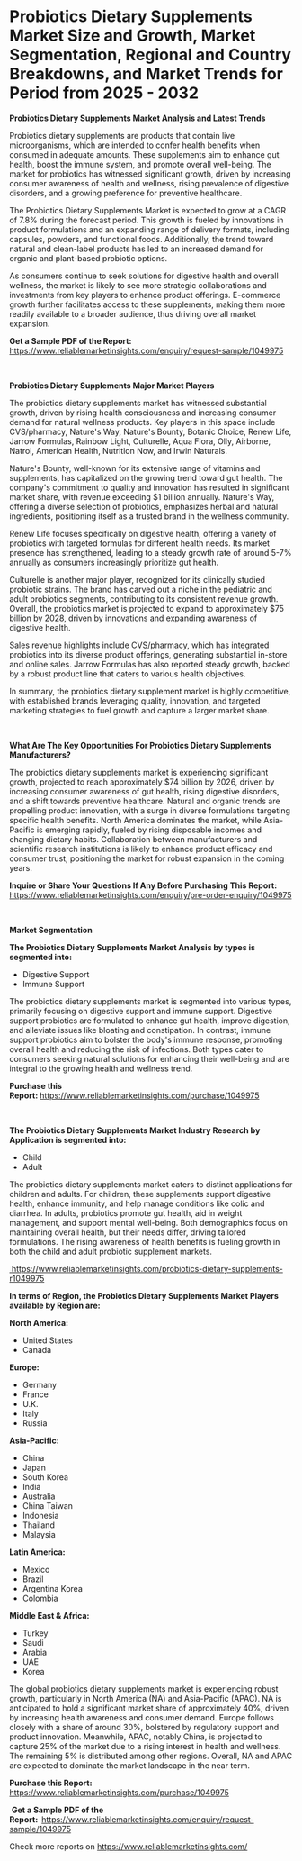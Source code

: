 <p><h1>Probiotics Dietary Supplements Market Size and Growth, Market Segmentation, Regional and Country Breakdowns, and Market Trends for Period from 2025 -  2032</h1></p><p><strong>Probiotics Dietary Supplements Market Analysis and Latest Trends</strong></p>
<p><p>Probiotics dietary supplements are products that contain live microorganisms, which are intended to confer health benefits when consumed in adequate amounts. These supplements aim to enhance gut health, boost the immune system, and promote overall well-being. The market for probiotics has witnessed significant growth, driven by increasing consumer awareness of health and wellness, rising prevalence of digestive disorders, and a growing preference for preventive healthcare.</p><p>The Probiotics Dietary Supplements Market is expected to grow at a CAGR of 7.8% during the forecast period. This growth is fueled by innovations in product formulations and an expanding range of delivery formats, including capsules, powders, and functional foods. Additionally, the trend toward natural and clean-label products has led to an increased demand for organic and plant-based probiotic options. </p><p>As consumers continue to seek solutions for digestive health and overall wellness, the market is likely to see more strategic collaborations and investments from key players to enhance product offerings. E-commerce growth further facilitates access to these supplements, making them more readily available to a broader audience, thus driving overall market expansion.</p></p>
<p><strong>Get a Sample PDF of the Report:&nbsp;</strong> <a href="https://www.reliablemarketinsights.com/enquiry/request-sample/1049975?utm_campaign=1938&utm_medium=2&utm_source=Github&utm_content=ia&utm_term=14022025&utm_id=probiotics-dietary-supplements">https://www.reliablemarketinsights.com/enquiry/request-sample/1049975</a></p>
<p>&nbsp;</p>
<p><strong>Probiotics Dietary Supplements Major Market Players</strong></p>
<p><p>The probiotics dietary supplements market has witnessed substantial growth, driven by rising health consciousness and increasing consumer demand for natural wellness products. Key players in this space include CVS/pharmacy, Nature's Way, Nature's Bounty, Botanic Choice, Renew Life, Jarrow Formulas, Rainbow Light, Culturelle, Aqua Flora, Olly, Airborne, Natrol, American Health, Nutrition Now, and Irwin Naturals. </p><p>Nature's Bounty, well-known for its extensive range of vitamins and supplements, has capitalized on the growing trend toward gut health. The company's commitment to quality and innovation has resulted in significant market share, with revenue exceeding $1 billion annually. Nature's Way, offering a diverse selection of probiotics, emphasizes herbal and natural ingredients, positioning itself as a trusted brand in the wellness community.</p><p>Renew Life focuses specifically on digestive health, offering a variety of probiotics with targeted formulas for different health needs. Its market presence has strengthened, leading to a steady growth rate of around 5-7% annually as consumers increasingly prioritize gut health.</p><p>Culturelle is another major player, recognized for its clinically studied probiotic strains. The brand has carved out a niche in the pediatric and adult probiotics segments, contributing to its consistent revenue growth. Overall, the probiotics market is projected to expand to approximately $75 billion by 2028, driven by innovations and expanding awareness of digestive health.</p><p>Sales revenue highlights include CVS/pharmacy, which has integrated probiotics into its diverse product offerings, generating substantial in-store and online sales. Jarrow Formulas has also reported steady growth, backed by a robust product line that caters to various health objectives.</p><p>In summary, the probiotics dietary supplement market is highly competitive, with established brands leveraging quality, innovation, and targeted marketing strategies to fuel growth and capture a larger market share.</p></p>
<p>&nbsp;</p>
<p><strong>What Are The Key Opportunities For Probiotics Dietary Supplements Manufacturers?</strong></p>
<p><p>The probiotics dietary supplements market is experiencing significant growth, projected to reach approximately $74 billion by 2026, driven by increasing consumer awareness of gut health, rising digestive disorders, and a shift towards preventive healthcare. Natural and organic trends are propelling product innovation, with a surge in diverse formulations targeting specific health benefits. North America dominates the market, while Asia-Pacific is emerging rapidly, fueled by rising disposable incomes and changing dietary habits. Collaboration between manufacturers and scientific research institutions is likely to enhance product efficacy and consumer trust, positioning the market for robust expansion in the coming years.</p></p>
<p><strong>Inquire or Share Your Questions If Any Before Purchasing This Report:</strong> <a href="https://www.reliablemarketinsights.com/enquiry/pre-order-enquiry/1049975?utm_campaign=1938&utm_medium=2&utm_source=Github&utm_content=ia&utm_term=14022025&utm_id=probiotics-dietary-supplements">https://www.reliablemarketinsights.com/enquiry/pre-order-enquiry/1049975</a></p>
<p>&nbsp;</p>
<p><strong>Market Segmentation</strong></p>
<p><strong>The Probiotics Dietary Supplements Market Analysis by types is segmented into:</strong></p>
<p><ul><li>Digestive Support</li><li>Immune Support</li></ul></p>
<p><p>The probiotics dietary supplements market is segmented into various types, primarily focusing on digestive support and immune support. Digestive support probiotics are formulated to enhance gut health, improve digestion, and alleviate issues like bloating and constipation. In contrast, immune support probiotics aim to bolster the body's immune response, promoting overall health and reducing the risk of infections. Both types cater to consumers seeking natural solutions for enhancing their well-being and are integral to the growing health and wellness trend.</p></p>
<p><strong>Purchase this Report:&nbsp;</strong><a href="https://www.reliablemarketinsights.com/purchase/1049975?utm_campaign=1938&utm_medium=2&utm_source=Github&utm_content=ia&utm_term=14022025&utm_id=probiotics-dietary-supplements">https://www.reliablemarketinsights.com/purchase/1049975</a></p>
<p>&nbsp;</p>
<p><strong>The Probiotics Dietary Supplements Market Industry Research by Application is segmented into:</strong></p>
<p><ul><li>Child</li><li>Adult</li></ul></p>
<p><p>The probiotics dietary supplements market caters to distinct applications for children and adults. For children, these supplements support digestive health, enhance immunity, and help manage conditions like colic and diarrhea. In adults, probiotics promote gut health, aid in weight management, and support mental well-being. Both demographics focus on maintaining overall health, but their needs differ, driving tailored formulations. The rising awareness of health benefits is fueling growth in both the child and adult probiotic supplement markets.</p></p>
<p><a href="https://www.reliablemarketinsights.com/probiotics-dietary-supplements-r1049975?utm_campaign=1938&utm_medium=2&utm_source=Github&utm_content=ia&utm_term=14022025&utm_id=probiotics-dietary-supplements">&nbsp;https://www.reliablemarketinsights.com/probiotics-dietary-supplements-r1049975</a></p>
<p><strong>In terms of Region, the Probiotics Dietary Supplements Market Players available by Region are:</strong></p>
<p>
    <p> <strong> North America: </strong>
        <ul>
            <li>United States</li>
            <li>Canada</li>
        </ul>
        </p> 
    <p> <strong> Europe: </strong>
        <ul>
            <li>Germany</li>
            <li>France</li>
            <li>U.K.</li>
            <li>Italy</li>
            <li>Russia</li>
        </ul>
        </p> 
    <p> <strong> Asia-Pacific: </strong>
        <ul>
            <li>China</li>
            <li>Japan</li>
            <li>South Korea</li>
            <li>India</li>
            <li>Australia</li>
            <li>China Taiwan</li>
            <li>Indonesia</li>
            <li>Thailand</li>
            <li>Malaysia</li>
        </ul>
        </p> 
    <p> <strong> Latin America: </strong>
        <ul>
            <li>Mexico</li>
            <li>Brazil</li>
            <li>Argentina Korea</li>
            <li>Colombia</li>
        </ul>
        </p> 
    <p> <strong> Middle East & Africa: </strong>
        <ul>
            <li>Turkey</li>
            <li>Saudi</li>
            <li>Arabia</li>
            <li>UAE</li>
            <li>Korea</li>
        </ul>
    </p>
    </p>
<p><p>The global probiotics dietary supplements market is experiencing robust growth, particularly in North America (NA) and Asia-Pacific (APAC). NA is anticipated to hold a significant market share of approximately 40%, driven by increasing health awareness and consumer demand. Europe follows closely with a share of around 30%, bolstered by regulatory support and product innovation. Meanwhile, APAC, notably China, is projected to capture 25% of the market due to a rising interest in health and wellness. The remaining 5% is distributed among other regions. Overall, NA and APAC are expected to dominate the market landscape in the near term.</p></p>
<p><strong>Purchase this Report: </strong><a href="https://www.reliablemarketinsights.com/purchase/1049975?utm_campaign=1938&utm_medium=2&utm_source=Github&utm_content=ia&utm_term=14022025&utm_id=probiotics-dietary-supplements">https://www.reliablemarketinsights.com/purchase/1049975</a></p>
<p>&nbsp;<strong>Get a Sample PDF of the Report:&nbsp;&nbsp;</strong><a href="https://www.reliablemarketinsights.com/enquiry/request-sample/1049975?utm_campaign=1938&utm_medium=2&utm_source=Github&utm_content=ia&utm_term=14022025&utm_id=probiotics-dietary-supplements">https://www.reliablemarketinsights.com/enquiry/request-sample/1049975</a></p>
<p><strong></strong></p>
<p>Check more reports on <a href="https://www.reliablemarketinsights.com/?utm_campaign=1938&utm_medium=2&utm_source=Github&utm_content=ia&utm_term=14022025&utm_id=probiotics-dietary-supplements">https://www.reliablemarketinsights.com/</a></p>